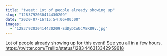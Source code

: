 ```yaml
---
title: "tweet: Lot of people already showing up"
slug: "1283792030414430209"
date: "2020-07-16T15:54:06+00:00"
images:
  - "1283792030414430209-EdDyDCoUcAEK89v.jpg"
---
```

Lot of people already showing up for this event! See you all in a few hours. https://twitter.com/Trellix/status/1283446313342959618 